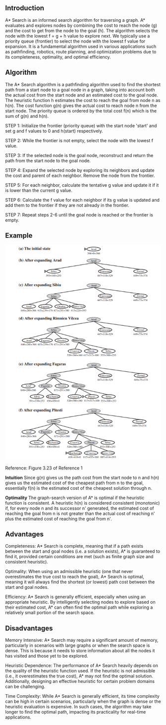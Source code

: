 ## Introduction

A* Search is an informed search algorithm for traversing a graph. A* evaluates and explores nodes by combining the cost to reach the node (g) and the cost to get from the node to the goal (h). The algorithm selects the node with the lowest f = g + h value to explore next. We typically use a priority queue (frontier) to select the node with the lowest f value for expansion. It is a fundamental algorithm used in various applications such as pathfinding, robotics, route planning, and optimization problems due to its completeness, optimality, and optimal efficiency.

## Algorithm

The A* Search algorithm is a pathfinding algorithm used to find the shortest path from a start node to a goal node in a graph, taking into account both the actual cost from the start node and an estimated cost to the goal node. The heuristic function h estimates the cost to reach the goal from node n as h(n). The cost function g(n) gives the actual cost to reach node n from the start node. The priority queue is ordered by the total cost f(n) which is the sum of g(n) and h(n). 

STEP 1: Initialize the frontier (priority queue) with the start node 'start' and set g and f values to 0 and h(start) respectively.

STEP 2: While the frontier is not empty, select the node with the lowest f value.

STEP 3: If the selected node is the goal node, reconstruct and return the path from the start node to the goal node.

STEP 4: Expand the selected node by exploring its neighbors and update the cost and parent of each neighbor. Remove the node from the frontier.

STEP 5: For each neighbor, calculate the tentative g value and update it if it is lower than the current g value.

STEP 6: Calculate the f value for each neighbor if its g value is updated and add them to the frontier if they are not already in the frontier.

STEP 7: Repeat steps 2-6 until the goal node is reached or the frontier is empty.

## Example

![A* Search Example](./images/A-star.png)

Reference: Figure 3.23 of Reference 1

**Intuition**
Since g(n) gives us the path cost from the start node to n and h(n) gives us the estimated cost of the cheapest path from n to the goal, essentially f(n) is the estimated cost of the cheapest solution through n.

**Optimality**
The graph-search version of A* is optimal if the heuristic function is consistent. A heuristic h(n) is considered consistent (monotonic) if, for every node n and its successor n' generated, the estimated cost of reaching the goal from n is not greater than the actual cost of reaching n' plus the estimated cost of reaching the goal from n'.

## Advantages 

Completeness: A* Search is complete, meaning that if a path exists between the start and goal nodes (i.e. a solution exists), A* is guaranteed to find it, provided certain conditions are met (such as finite graph size and consistent heuristic).

Optimality: When using an admissible heuristic (one that never overestimates the true cost to reach the goal), A* Search is optimal, meaning it will always find the shortest (or lowest) path cost between the start and goal nodes.

Efficiency: A* Search is generally efficient, especially when using an appropriate heuristic. By intelligently selecting nodes to explore based on their estimated cost, A* can often find the optimal path while exploring a relatively small portion of the search space.


## Disadvantages

Memory Intensive: A* Search may require a significant amount of memory, particularly in scenarios with large graphs or when the search space is dense. This is because it needs to store information about all the nodes it has visited and those yet to be explored.

Heuristic Dependence: The performance of A* Search heavily depends on the quality of the heuristic function used. If the heuristic is not admissible (i.e., it overestimates the true cost), A* may not find the optimal solution. Additionally, designing an effective heuristic for certain problem domains can be challenging.

Time Complexity: While A* Search is generally efficient, its time complexity can be high in certain scenarios, particularly when the graph is dense or the heuristic evaluation is expensive. In such cases, the algorithm may take longer to find the optimal path, impacting its practicality for real-time applications.
